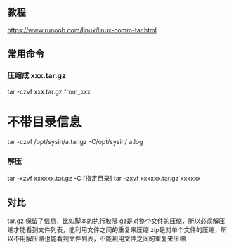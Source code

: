 

## 教程

https://www.runoob.com/linux/linux-comm-tar.html


## 常用命令

### 压缩成 xxx.tar.gz

tar -czvf xxx.tar.gz from_xxx

# 不带目录信息

tar -czvf /opt/sysin/a.tar.gz -C/opt/sysin/ a.log

### 解压

tar -xzvf xxxxxx.tar.gz -C [指定目录]
tar -zxvf xxxxxx.tar.gz xxxxxx


## 对比

tar.gz 保留了信息，比如脚本的执行权限
gz是对整个文件的压缩，所以必须解压缩才能看到文件列表，能利用文件之间的重复来压缩
zip是对单个文件的压缩，所以不用解压缩也能看到文件列表，不能利用文件之间的重复来压缩

